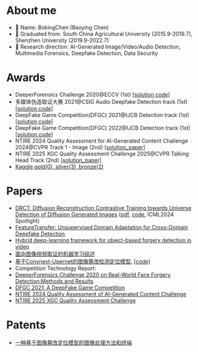 # About me
- 👋 Name: BokingChen (Baoying Chen)
- 💞️ Graduated from: South China Agricultural University (2015.9-2019.7), Shenzhen University (2019.9-2022.7)
- 🌱 Research direction: AI-Generated Image/Video/Audio Detection, Multimedia Forensics, Deepfake Detection, Data Security
<!-- -👀 I’m looking to collaborate on ...
- 📫 How to reach me ... -->

# Awards
- DeeperForensics Challenge 2020@ECCV (1st) [[solution code]](https://github.com/beibuwandeluori/DeeperForensicsChallengeSolution)
- 多媒体伪造取证大赛 2021@CSIG Audio Deepfake Detection track (1st) [[solution code]](https://github.com/beibuwandeluori/CSIG_audio)
- DeepFake Game Competition(DFGC) 2021@IJCB Detection track (1st) [[solution code]](https://github.com/beibuwandeluori/DFGC_Detection)
- DeepFake Game Competition(DFGC) 2022@IJCB Detection track (1st) [[solution code]](https://github.com/chenhanch/DFGC-2022-1st-place)
- NTIRE 2024 Quality Assessment for Al-Generated Content Challenge 2024@CVPR Track 1 - Image  (2nd) [[solution_paper]](https://arxiv.org/abs/2404.16687)
- NTIRE 2025 XGC Quality Assessment Challenge 2025@CVPR Talking Head Track  (2nd) [[solution_paper]](https://openaccess.thecvf.com/content/CVPR2025W/NTIRE/papers/Liu_NTIRE_2025_XGC_Quality_Assessment_Challenge_Methods_and_Results_CVPRW_2025_paper.pdf)
- [Kaggle gold(0), silver(3), bronze(2)](https://www.kaggle.com/chenbaoying)

# Papers
- [DRCT: Diffusion Reconstruction Contrastive Training towards Universe Detection of Diffusion Generated Images](https://icml.cc/virtual/2024/poster/33086) ([pdf](https://openreview.net/pdf?id=oRLwyayrh1), [code](https://github.com/beibuwandeluori/DRCT), ICML2024 Spotlight)
- [FeatureTransfer: Unsupervised Domain Adaptation for Cross-Domain Deepfake Detection](https://www.hindawi.com/journals/scn/2021/9942754/)
- [Hybrid deep-learning framework for object-based forgery detection in video](https://www.sciencedirect.com/science/article/abs/pii/S0923596522000406)
- [面向图像视频取证的机器学习综述](http://www.cnki.com.cn/Article/CJFDTotal-XXCN202112001.htm)
- [基于Convnext-Upernet的图像篡改检测定位模型](https://kns.cnki.net/kcms2/article/abstract?v=vwvUC7i0o3aTPsmdiADfoovBFabmAD8ViExY0geQTvdMzqZH3K-1mBWypD6VBotswDcPBfV_q8HgmlonqzWrmnH5tIV3ZRSs-cJGJ7suRBjTQGrdaAlDWcr5WYLF-nwFds41cZwQf94=&uniplatform=NZKPT&language=CHS), [\[code\]](https://github.com/LinhuiHu/Convnext-Upernet)
- Competition Technology Report:
- [DeeperForensics Challenge 2020 on Real-World Face Forgery Detection:Methods and Results](https://arxiv.org/pdf/2102.09471.pdf)
- [DFGC 2021: A DeepFake Game Competition](https://arxiv.org/pdf/2106.01217.pdf)
- [NTIRE 2024 Quality Assessment of AI-Generated Content Challenge](https://openaccess.thecvf.com/content/CVPR2024W/NTIRE/html/Liu_NTIRE_2024_Quality_Assessment_of_AI-Generated_Content_Challenge_CVPRW_2024_paper.html)
- [NTIRE 2025 XGC Quality Assessment Challenge](https://openaccess.thecvf.com/content/CVPR2025W/NTIRE/papers/Liu_NTIRE_2025_XGC_Quality_Assessment_Challenge_Methods_and_Results_CVPRW_2025_paper.pdf)


# Patents
- [一种基于图像篡改定位模型的图像处理方法和终端](https://xueshu.baidu.com/usercenter/paper/show?paperid=1k1t02s0f8620ma0a932001092044195&site=xueshu_se)

<!---
beibuwandeluori/beibuwandeluori is a ✨ special ✨ repository because its `README.md` (this file) appears on your GitHub profile.
You can click the Preview link to take a look at your changes.
--->
